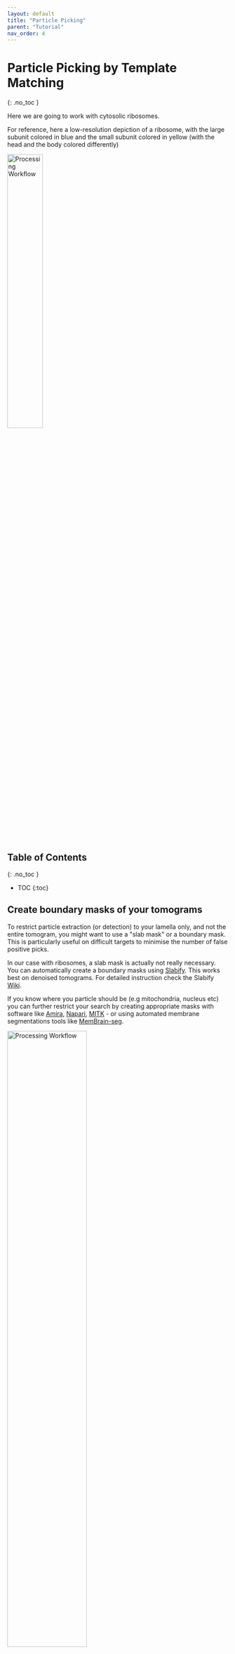 ```yaml
---
layout: default
title: "Particle Picking"
parent: "Tutorial"
nav_order: 4
---
```


# Particle Picking by Template Matching
{: .no_toc }

Here we are going to work with cytosolic ribosomes.

For reference, here a low-resolution depiction of a ribosome, with the large subunit colored in blue and the small subunit colored in yellow (with the head and the body colored differently)

<a href="/imgs/35_ribo.png" data-lightbox="image-gallery">
  <img src="/imgs/35_ribo.png" alt="Processing Workflow" style="width:40%;">
</a>

## Table of Contents
{: .no_toc }

- TOC
{:toc}

## Create boundary masks of your tomograms

To restrict particle extraction (or detection) to your lamella only, and not the entire tomogram, you might want to use a "slab mask" or a boundary mask. This is particularly useful on difficult targets to minimise the number of false positive picks.

In our case with ribosomes, a slab mask is actually not really necessary.
You can automatically create a boundary masks using [Slabify](https://github.com/CellArchLab/slabify-et). This works best on denoised tomograms. For detailed instruction check the Slabify [Wiki](https://github.com/CellArchLab/slabify-et/wiki).

If you know where you particle should be (e.g mitochondria, nucleus etc) you can further restrict your search by creating appropriate masks with software like [Amira](https://www.thermofisher.com/ch/en/home/electron-microscopy/products/software-em-3d-vis/amira-software.html), [Napari](https://napari.org/stable/), [MITK](https://github.com/MITK/MITK) - or using automated membrane segmentations tools like [MemBrain-seg](https://github.com/teamtomo/membrain-seg). 

<a href="/imgs/35_slab.png" data-lightbox="image-gallery">
  <img src="/imgs/35_slab.png" alt="Processing Workflow" style="width:60%;">
</a>

You can make a slab_mask folder inside the tomograms folder (e.g RELION5/Tomograms/jobXXX/tomograms/) for example.


## Template matching using pytom-match-pick

You should have tomograms for example from [RELION5](/03-tutorial/03-relion-preprocessing/) or [AreTomo3](/03-tutorial/02-aretomo3/). Make sure you have [pytom-match-pick](https://github.com/SBC-Utrecht/pytom-match-pick) installed. Set up a template matching folder in the root RELION working directory (e.g RELION5/project/template_matching).

You will need to have:
- A **template** at the correct pixel size. Here, we first use a SPA structure with matching pixel size, correct box size, and inverted contrast (black density on white background)
- A **template mask** with the same properties. It can also just be a sphere, but it is not recommended here.

For more details, check the [Documentation](https://sbc-utrecht.github.io/pytom-match-pick/). Generally, we recommend using a template that was generated from the data. This gives **much** better results. 

Hence, template matching is also an iterative process. For challenging targets, you want to rerun everything once you obtain a "low-res" (ideally bin4 Nyquist) structure from your data.

From the download tab, you can retrieve the Ribosome templates and masks.
Here, on the left, the volume `Cytoribo_box72-inv.mrc` with inverted contrast, is the one to use for template matching, on the right the normal volume, `Cytoribo_box72.mrc`

<a href="/imgs/36_tmplts.PNG" data-lightbox="image-gallery">
  <img src="/imgs/36_tmplts.PNG" alt="Processing Workflow" style="width:60%;">
</a>

If you want to create your own template from a map you can follow the section below.

### Scaling a template using RELION or EMAN

Scaling an `input.mrc` file from the [EMDB](https://www.ebi.ac.uk/emdb/) can be done, for example, using either `e2proc3d.py` from [EMAN2](https://blake.bcm.edu/emanwiki/EMAN2) or `relion_image_handler` from [RELION](https://github.com/3dem/relion/tree/ver5.0):

```bash
e2proc3d.py input.mrc output.mrc --scale=0.2 --process=filter.lowpass.gauss:cutoff_freq=0.1 --clip=84,84,84
```
```bash
relion_image_handler --i input.mrc --o output.mrc --rescale_angpix 7.64 --new_box 84 --force_header_angpix 7.64
```

- **`--scale=0.2`**: Rescale the pixel size by a facor of input/output so here 5 for example.
- **`process=filter.lowpass.gauss:cutoff_freq`**: Lowpass filter as 1/Resolution. Here, 10 Å for example. Best to just filter to the binning Nyquist resolution for "high-res TM".
- **`new_box`** or **`clip`**: Boxsize (in pixels)
- **`force_header_angpix`**: There might be some discrepancy between the desired and actual pixel size from the way RELION scales the image. We force the header to the desired pixel size.

### Running template matching on RELION5 tomograms {#rln5tm}

To run template matching in batch (on all the tomograms in your RELION folder), we will use this **[batch_pytom_wRln5](https://github.com/Phaips/batch_pytom_wRln5)** script we wrote. It is intended to create `bash.sh` files for SLURM submission.  It will read all necessary information like the defocus per tilt and exposure values from the `tilt-series.star` files in your RELION `Tomograms/jobXXX/` folder. For each tomogram, those values will be provided to the `pytom_match_template.py` script. Alternatively, as always, you can just run template matching using pytom in the conventional way. Our scripts are intended to facilitate the batch submission of jobs in case you want to template match hundreds of tomograms.

For ribosomes, good results were obtained using:

- Angular search: **10°**
- Enable random-phase correction: **YES**
- Enable per-tilt-weighting: **YES**
- Are the tomograms CTF corrected: **YES**
- Enable non-spherical mask: **YES**
- High-pass filter: **400**

An example of how to run the script:

```python
python batch_pytom.py \
  --mrc-dir path/to/Tomograms/jobXXX/tomograms \
  --star-dir /path/to/Tomograms/jobXXX/ \
  -t /path/to/template.mrc \
  -m /path/to/mask.mrc \
  [--particle-diameter 140 | --angular-search 7] \ # either or - here --angular-search 10 is good
  -s 2 2 1 \
  --voxel-size 7.64 \
  -g 0 \
  --random-phase-correction \
  --rng-seed 69 \
  --per-tilt-weighting \
  --non-spherical-mask \
  --tomogram-ctf-model phase-flip \
  --high-pass 400 \
  --tomogram-mask path/to/slab_mask.mrc # if you have one \
  [--dry-run] # to just create the submission scripts without launching them
```

> Note: many flags are set to default values like the voltage **300** kV, amplitude contrast **0.07**, and SLURM settings like the partition **emgpu** (name of our SLURM partition). So, make sure you check `batch_pytom.py --help` for information about the input flags. 

An example output of one of the generated submission files might look like this:

```bash
#!/bin/bash -l
#SBATCH -o pytom.out%j
#SBATCH -D ./
#SBATCH -J pytom_1
#SBATCH --partition=emgpu
#SBATCH --ntasks=1
#SBATCH --nodes=1
#SBATCH --ntasks-per-node=1
#SBATCH --cpus-per-task=4
#SBATCH --gres=gpu:1
#SBATCH --mail-type=none
#SBATCH --mem=128G
#SBATCH --qos=emgpu
#SBATCH --time=05:00:00

ml purge
ml pytom-match-pick

pytom_match_template.py \
  -v job017/tomograms/rec_Position_1.mrc \
  -a submission/tomo_1/1.tlt \                               # read from .star file
  --dose-accumulation submission/tomo_1/1_exposure.txt \     # read from .star file
  --defocus submission/tomo_1/1_defocus.txt \                # read from .star file
  -t tmpl.mrc \
  -d submission/tomo_1 \
  -m mask.mrc \
  --angular-search 10 \
  -s 2 2 1 \
  --voxel-size-angstrom 7.64 \
  -r \
  --rng-seed 69 \
  -g 0 \
  --amplitude-contrast 0.07 \
  --spherical-aberration 2.7 \
  --voltage 300 \
  --per-tilt-weighting \
  --tomogram-ctf-model phase-flip \
  --non-spherical-mask \
  --high-pass 400 \
  --tomogram-mask masks/bmask_1.mrc                           # from Slabify, for example
```

If you don't have an HPC or don't use SLURM, you can just run the regular [pytom-match-pick](https://sbc-utrecht.github.io/pytom-match-pick/) similar to the command above. You can run `batch_pytom.py` with the flag `--dry-run` in order to generate all the input commands and flags to then run it the way you like while still having all the tilt, defocus, and exposure information read correctly from the RELION .star files.

> Some numbers: ~40 min per subvolume (tomogram is split in 4) so 2.5 to 3h per tomo with 7° angular sampling at bin4 on rtx4090 node (we could have ask for more resources of course).
1.5h when you use the same parameters but a 10° (testing 15000 angles) angular sampling instead of 7° (testing 50000 angles). Random-phase correction will basically double the computation time, but we recommend using it, especially for more challenging targets.

You can check the `_scores.mrc` file in IMOD for example to already see if template matching was successful. If you open the `tomogram.mrc` and `_scores.mrc` at the same time you should see bright dots at the center of each of your particles of interest. Later in this section, we'll show you how to visualize your particles first with IMOD, and then more appealingly using ChimeraX & ArtiaX.


## Running template matching on AreTomo3 tomograms {#at3tm}

Similarly, if you have reconstructed your tomograms using the [AreTomo3 pipeline](03-tutorial/02-aretomo3/), we have a **[batch_pytom_aretomo3](https://github.com/Phaips/batch_pytom_aretomo3)** script. This will also create submission files for template matching using the tilt and CTF information from the AreTomo3 outputs. Your output folder should look something like:

```
aretomo3/
├─ AreTomo3_Session.json
├─ TiltSeries_Metrics.csv
├─ TiltSeries_TimeStamp.csv
├─ Position_1.aln
├─ Position_1.mrc
├─ Position_1_ODD.mrc
├─ Position_1_EVN.mrc
├─ Position_1_Vol.mrc
├─ Position_1_CTF.txt
├─ Position_1_TLT.txt
├─ Position_1_CTF_Imod.txt
├─ Position_1_Imod/
│   ├─ Position_1_st.tlt
│   ├─ Position_1_st.xf
│   └─ Position_1_order_list.csv
├─ Position_2.aln
├─ Position_2.mrc
...
```

The functionality of the batch submission script is basically the same as for the above [RELION5](/03-tutorial/04-template-matching/#rln5tm) one. Make sure to check the `--help` and the [Github README](https://github.com/Phaips/batch_pytom_aretomo3) and feel free to raise any issues or comments directly on the GitHub page. Alternatively, as always, you can run pytom with template matching just using the conventional way. Our scripts are intended to facilitate the batch submission of jobs in case you want to template match hundreds of tomograms.

## Extract particles

Once you have succesfully run template matching, you can extract your particles with `pytom_extract_candidates.py`. This will create the `particles.star` in RELION5 format to then use for [subtomogram averaging](/03-tutorial/05-sta-in-relion5/). Again for detailed explanation check the documentation or `--help` of the pytom script.

You can extract from multiple tomos, for example, via SLURM like:

```bash
#!/bin/bash -l
#SBATCH -o pytomextract.out%j
#SBATCH -D ./
#SBATCH -J pytom
#SBATCH --partition=emgpu
#SBATCH --ntasks=1
#SBATCH --nodes=1
#SBATCH --ntasks-per-node=1
#SBATCH --cpus-per-task=4
#SBATCH --gres=gpu:1
#SBATCH --mail-type=none
#SBATCH --mem 64G
#SBATCH --qos=emgpu
#SBATCH --time=06:00:00
 
ml purge
ml pytom-match-pick
 
pytom_extract_candidates.py -j submission/tomo_24/rec_tomo24_job.json -r 20 -n 800 -c -1 --relion5-compat
pytom_extract_candidates.py -j submission/tomo_25/rec_tomo25_job.json -r 20 -n 800 -c -1 --relion5-compat
pytom_extract_candidates.py -j submission/tomo_34/rec_tomo34_job.json -r 20 -n 800 -c -1 --relion5-compat
pytom_extract_candidates.py -j submission/tomo_35/rec_tomo35_job.json -r 20 -n 800 -c -1 --relion5-compat
```


Automatically select X best positions (determined cutoff by pytom) with a maximum number of 5000 particles:
```python
pytom_extract_candidates.py -j submission/tomo_24/rec_tomo24_job.json -r 20 -n 5000 --relion5-compat
```

Force select the top 800 positions:
```python
pytom_extract_candidates.py -j submission/tomo_24/rec_tomo24_job.json -r 20 -n 800 -c -1 --relion5-compat
```

or you can investigate the `.svg` file that was generated from the extraction job. Based on this you can tweak your `-c` value.


## Check your particle positions with IMOD

We wrote a script called **[rln2mod](https://github.com/Phaips/rln2mod)** which will create IMOD `.mod` point models from your `particle.star` files. You will need to have IMOD loaded since it will run `point2model`. The script will output `.mod` files for all `.star` files in the directory it is run from:

```python
rln2mod.py --x 1024 --y 1024 --z 512
```

Just give the tomogram dimensions in pixels as input. Then you can open your tomogram.mrc and .mod together in IMOD. A trick for better visualisation is to go to: <kbd>Edit > Object > Type > Sphere radius for point</kbd> and increase this value! Here, an example from reconstruction in AreTomo with refined thickness and with default pytom extraction parameters using a high-pass filter of 400. Shown in in IMOD XYZ mode (<kbd>ctrl + X</kbd>):

<a href="/imgs/36_mod.png" data-lightbox="image-gallery">
  <img src="/imgs/36_mod.png" alt="Processing Workflow" style="width:60%;">
</a>

A total of **546** positions were extracted. The particle picking is nearly perfect, with only a few false positives occurring on thylakoid membranes or chloroplastic ribosomes, which closely resemble cytosolic ribosomes. The boundary mask was applied for selection, you can see that nothing has been picked outside of the tomogram volume.

Common problems that can occur: 
- Particles extracted miss true positive particles: can be fixed by (slightly) increasing the number of particles `-n` and forcing this number with `-c -1`.
- Particles extracted include false positives: this is more often the case. Because membranes, ice contamination, or other high contrast object cross-correlate with a high score as well.

The latter might not pose a problem if you believe you can easily trash them through classification in the later stages of **[STA](/03-tutorial/05-sta-in-relion5/)**.
You can improve your particle picks by using a mask that only covers the cytosol and excludes the chloroplast instead of a simple boundary mask. You can even provide this mask during the extraction job. This will yield optimal results as you only extract particles in the areas you expect them to be. However, this requires you to create the masks in the first place and can be tedious when you work with tens or hundreds of tomograms. Approaches like **[Pom](https://github.com/bionanopatterning/Pom)** or other automated volume segmentations or many-feature segmentations could overcome this bottleneck. We have not tested such approaches thoroughly enough, though.
You can also try to play with pytom parameters like the `high-pass`. We used a value of 400; you can use smaller values, but be careful that at some point, you will lose the true positive signal. The number of particles you want extracted is always tricky to decide. Of course, you ideally want to pick "everything", i.e. all the true positives. In reality, if you want to pick "everything", you will probably have to "overpick" and include false positives. Luckily, you will have the chance of cleaning them out in the later stages. If you "underpick", there are high chances that you will minimise the number of false positives and only select your particles of interest. This is useful when you want to quickly generate an average from your own data. This is **ALWAYS** a good idea when doing template matching. Because using a template generated from your data will always give better results than a template coming from, e.g an SPA map or `molmap` in ChimeraX from a PDB (worst).

## Combining your particles

Finally, once you are satisfied with the template matching results, you can generate a "master" .star file that will contain all the particle positions for all the tomograms.
To do so, you can use the `pytom_merge_stars.py` script included with pytom. Run it from a folder containing all your `.star` files. It will automatically merge particle lists present in the directory

When importing to RELION5, make sure a prefix such as `rec_` is not present in the `rlnTomoName` field of your merged `particles.star` file. Otherwise, do a quick find-and-replace to remove this prefix.

## Visualisation in ChimeraX using ArtiaX

We will show you how to use the [ArtiaX](https://github.com/FrangakisLab/ArtiaX) plug-in in [ChimeraX](https://www.cgl.ucsf.edu/chimerax/). This allows you to not only check the position but also the orientation of particles.

This is also what we use to create these figures:

<figure style="text-align:center;">
<a href="/imgs/37_mitopoop.png" data-lightbox="image-gallery">
  <img src="/imgs/37_mitopoop.png" alt="Processing Workflow" style="width:80%;">
</a>
  <figcaption style="width:80%; margin:0 auto;">
    <em>Waltz Florent, et al. “In-cell architecture of the mitochondrial respiratory chain.” <strong>Science</strong> (2025): DOI: 10.1126/science.ads8738.</em>
  </figcaption>
</figure>

<figure style="text-align:center;">
<a href="/imgs/37_rubipoop.png" data-lightbox="image-gallery">
  <img src="/imgs/37_rubipoop.png" alt="Processing Workflow" style="width:80%;">
</a>
  <figcaption style="width:80%; margin:0 auto;">
    <em>Shimakawa Ginga, Demulder Manon, Flori Serena, et al. “Diatom pyrenoids are encased in a protein shell that enables efficient CO2 fixation.” <strong>Cell</strong> (2024): DOI: 10.1016/j.cell.2024.09.013.</em>
  </figcaption>
</figure>

Here is a short step-by-step guide on how to open your particles in ArtiaX.

Once you've installed ArtiaX, you should have these options available on the top window:

<a href="/imgs/38_artiax1.JPG" data-lightbox="image-gallery">
  <img src="/imgs/38_artiax1.JPG" alt="Processing Workflow" style="width:70%;">
</a>

Press on Launch on the left, you should now have these windows

<a href="/imgs/38_artiax2.JPG" data-lightbox="image-gallery">
  <img src="/imgs/38_artiax2.JPG" alt="Processing Workflow" style="width:40%;">
</a>

You can open the tomogram of your choice, and it will open

<a href="/imgs/38_artiax3.JPG" data-lightbox="image-gallery">
  <img src="/imgs/38_artiax3.JPG" alt="Processing Workflow" style="width:60%;">
</a>

On the right, you have the ArtiaX options, you can play with the two first sliders to change the contrast, and the last slider let you go through Z.

<a href="/imgs/placeholder.JPG" data-lightbox="image-gallery">
  <img src="/imgs/placeholder.JPG" alt="Processing Workflow" style="width:60%;">
</a>

To open a particle list, select <kbd>Open List</kbd>, choose your list (it needs to be a RELION5 particle list), and this window will pop up. Click on custom and select the tomogram, and it will adapt the dimensions.

<a href="/imgs/38_artiax4.JPG" data-lightbox="image-gallery">
  <img src="/imgs/38_artiax4.JPG" alt="Processing Workflow" style="width:60%;">
</a>

If you have a particle list with particles from several tomograms (e.g a concatenated particle list after template matching), you'll want to display only the particles from your tomogram of interest (here tomo50).

On the left, go to <kbd>Select/Manipulate</kbd>, and <kbd>Add selector</kbd>. Choose `rlnTomoName`, and select only the tomogram you want (here 50)

<a href="/imgs/38_artiax5.png" data-lightbox="image-gallery">
  <img src="/imgs/38_artiax5.png" alt="Processing Workflow" style="width:60%;">
</a>

Now, only the particles from tomogram 50 are visible:

<a href="/imgs/38_artiax6.JPG" data-lightbox="image-gallery">
  <img src="/imgs/38_artiax6.JPG" alt="Processing Workflow" style="width:60%;">
</a>

The centre of the particles is represented by balls, and their orientation by the arrows. However, you see all particles from all the slices are represented, you can change it by pressing <kbd>Clip</kbd> on the top.
Now only the particles close (in Z) to the plane you are looking at will be visible. Easier for inspection.

<a href="/imgs/38_artiax7.JPG" data-lightbox="image-gallery">
  <img src="/imgs/38_artiax7.JPG" alt="Processing Workflow" style="width:60%;">
</a>

You can also hide the tomogram and just look at the particles. Here, for example, you can see a pattern; these particles appear to all be oriented the same way.

<a href="/imgs/38_artiax8.JPG" data-lightbox="image-gallery">
  <img src="/imgs/38_artiax8.JPG" alt="Processing Workflow" style="width:60%;">
</a>

Let's try to attach a volume to these particles, to have a better idea of what is happening. On the left window, <kbd>Open Geomodel</kbd> (a .mrc volume, for example, the template used for template matching, or the volume you obtained during STA)
Then on the right, on the <kbd> Visualisation tab</kbd>, at the bottom, on the <kbd>Add new surface</kbd> part, click on <kbd>Attach Model</kbd>. Now we have ribosomes! You can play for the <kbd>Surface Level</kbd> to make it nice.

<a href="/imgs/38_artiax9.JPG" data-lightbox="image-gallery">
  <img src="/imgs/38_artiax9.JPG" alt="Processing Workflow" style="width:60%;">
</a>

Here you can see that many of them are nicely organised, these are ER-bound polysomes.

You can also open multiple particle lists from multiple complexes as well as membrane segmentation, to understand how all these thing are organized in 3D, and to create nice figures.


## Alternatives to template matching

While template matching is a standard method, several alternative approaches have been developed for identifying macromolecules within a dense cellular environment. Especially, in the case where you don't know what your particle looks like, template matching falls short.

### Manual Picking

- If you can recognise your particle of interest in the tomograms, you can manually select them in IMOD or with ArtiaX

### Machine Learning-Based Methods

- **[TomoTwin](https://github.com/MPI-Dortmund/tomotwin-cryoet)**: Employs deep metric learning to embed tomograms into a high-dimensional space, enabling the identification of proteins without the need for manual annotation or retraining for each new protein.​
- **[crYOLO](https://cryolo.readthedocs.io/en/latest/)**: A convolutional neural network-based tool that applies the YOLO (You Only Look Once) object detection system for fast and accurate particle picking. It offers pre-trained models and supports training on user-specific datasets.​
- **[ProPicker](https://github.com/MLI-lab/ProPicker)**: A promptable segmentation method that allows for selective detection of specific proteins in cryo-ET tomograms, facilitating targeted particle picking.​
- and many more!

### Geometry-Based Methods

- **[MPicker](https://www.nature.com/articles/s41467-024-55767-w)**: Focuses on membrane-associated particles by generating flattened tomograms to reduce membrane curvature, enhancing the visualisation and localisation of proteins on membranes.​
- **[MemBrain-pick](https://github.com/CellArchLab/membrain-pick)**: Part of the MemBrain suite, this tool utilises pre-existing membrane segmentations to localise membrane-associated particles. It converts segmentations into mesh representations, which can be manually annotated using Surforama to train models for particle prediction.​










